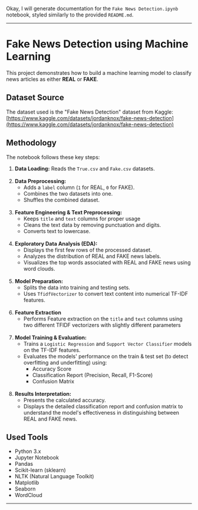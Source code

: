 Okay, I will generate documentation for the `Fake News Detection.ipynb` notebook, styled similarly to the provided `README.md`.

---

# Fake News Detection using Machine Learning

This project demonstrates how to build a machine learning model to classify news articles as either **REAL** or **FAKE**.

## Dataset Source

The dataset used is the "Fake News Detection" dataset from Kaggle:
[https://www.kaggle.com/datasets/jordanknox/fake-news-detection](https://www.kaggle.com/datasets/jordanknox/fake-news-detection)

## Methodology

The notebook follows these key steps:

1.  **Data Loading:** Reads the `True.csv` and `Fake.csv` datasets.
    </br><br>
2.  **Data Preprocessing:**
    *   Adds a `label` column (`1` for REAL, `0` for FAKE).
    *   Combines the two datasets into one.
    *   Shuffles the combined dataset.
    </br><br>
3.  **Feature Engineering & Text Preprocessing:**
    *   Keeps `title` and `text` columns for proper usage
    *   Cleans the text data by removing punctuation and digits.
    *   Converts text to lowercase.
    </br><br>
4.  **Exploratory Data Analysis (EDA):**
    *   Displays the first few rows of the processed dataset.
    *   Analyzes the distribution of REAL and FAKE news labels.
    *   Visualizes the top words associated with REAL and FAKE news using word clouds.
    </br><br>
5.  **Model Preparation:**
    *   Splits the data into training and testing sets.
    *   Uses `TfidfVectorizer` to convert text content into numerical TF-IDF features.
    </br><br>
6.  **Feature Extraction**
    * Performs Feature extraction on the `title` and `text` columns using two different TFIDF vectorizers with slightly different parameters
    </br><br>
7.  **Model Training & Evaluation:**
    *   Trains a `Logistic Regression` and `Support Vector Classifier` models on the TF-IDF features.
    *   Evaluates the models' performance on the train & test set (to detect overfitting and underfitting) using:
        *   Accuracy Score
        *   Classification Report (Precision, Recall, F1-Score)
        *   Confusion Matrix
    </br><br>
8.  **Results Interpretation:**
    *   Presents the calculated accuracy.
    *   Displays the detailed classification report and confusion matrix to understand the model's effectiveness in distinguishing between REAL and FAKE news.

## Used Tools

*   Python 3.x
*   Jupyter Notebook
*   Pandas
*   Scikit-learn (sklearn)
*   NLTK (Natural Language Toolkit)
*   Matplotlib
*   Seaborn
*   WordCloud

---
